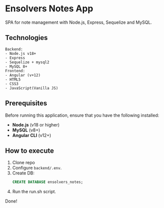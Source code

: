 # Ensolvers Notes App
SPA for note management with Node.js, Express, Sequelize and MySQL.

## Technologies
    Backend:
    - Node.js v18+
    - Express
    - Sequelize + mysql2
    - MySQL 8+
    Frontend:
    - Angular (v+12)
    - HTML5
    - CSS3
    - JavaScript(Vanilla JS)
## Prerequisites

Before running this application, ensure that you have the following installed:

- **Node.js** (v18 or higher)
- **MySQL** (v8+)
- **Angular CLI** (v12+)

## How to execute
1. Clone repo  
2. Configure `backend/.env`.  
3. Create DB:
    ```sql
   CREATE DATABASE ensolvers_notes;
4. Run the run.sh script.

Done!
